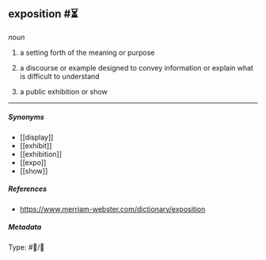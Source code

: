 ## exposition  #⏳ 

_noun_

1. a setting forth of the meaning or purpose

2. a discourse or example designed to convey information or explain what is difficult to understand

3. a public exhibition or show

___

##### Synonyms

-   [[display]]
-   [[exhibit]]
-   [[exhibition]]
-   [[expo]]
-   [[show]]

##### References

- https://www.merriam-webster.com/dictionary/exposition

##### Metadata

Type: #💬/💬 